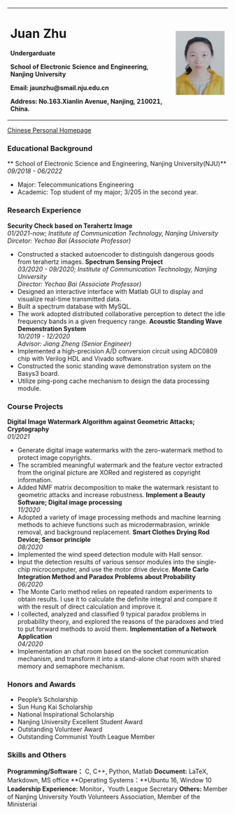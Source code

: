 <table border="0">
  <tr>
    <td width="75%">
      <h1>Juan Zhu</h1>
      <p><b>Undergarduate</b></p>
      <p><b>School of Electronic Science and Engineering, Nanjing University</b></p>
      <p><b>Email: jaunzhu@smail.nju.edu.cn</b></p>
      <p><b>Address: No.163.Xianlin Avenue, Nanjing, 210021, China.</b></p>
    </td>
    <td width="25%">
      <img src="/3B24FB1C-820B-4C2C-AC62-28B71D0BC439.png" width="100%">      
    </td>
  </tr>
</table>


<a href="/index-cn.html">Chinese Personal Homepage</a>
 
 ### Educational Background
 ** School of Electronic Science and Engineering, Nanjing University(NJU)**    
*09/2018 - 06/2022*    
- Major: Telecommunications Engineering
- Academic: Top student of my major; 3/205 in the second year.
 


### Research Experience
**Security Check based on Terahertz Image**     
*01/2021-now; Institute of Communication Technology, Nanjing University*     
*Dircetor: Yechao Bai (Associate Professor)*    
- Constructed a stacked autoencoder to distinguish dangerous goods from terahertz images.
**Spectrum Sensing Project**    
*03/2020 - 09/2020; Institute of Communication Technology, Nanjing University*    
*Director: Yechao Bai (Associate Professor)*    
- Designed an interactive interface with Matlab GUI to display and visualize real-time transmitted data.
- Built a spectrum database with MySQL. 
- The work adopted distributed collaborative perception to detect the idle frequency bands in a given frequency range.
**Acoustic Standing Wave Demonstration System**      
*10/2019 - 12/2020*     
*Advisor: Jiang Zheng (Senior Engineer)*
- Implemented a high-precision A/D conversion circuit using ADC0809 chip with Verilog HDL  and Vivado software.
- Constructed the sonic standing wave demonstration system on the Basys3 board.
- Utilize ping-pong cache mechanism to design the data processing module.


### Course Projects
**Digital Image Watermark Algorithm against Geometric Attacks; Cryptography**  
*01/2021*
- Generate digital image watermarks with the zero-watermark method to protect image copyrights.
- The scrambled meaningful watermark and the feature vector extracted from the original picture are XORed and registered as copyright information.
- Added NMF matrix decomposition to make the watermark resistant to geometric attacks and increase robustness.
**Implement a Beauty Software; Digital image processing**   
*11/2020*
- Adopted a variety of image processing methods and machine learning methods to achieve functions such as microdermabrasion, wrinkle removal, and background replacement. 
**Smart Clothes Drying Rod Device; Sensor principle**   
*08/2020*
- Implemented the wind speed detection module with Hall sensor.
- Input the detection results of various sensor modules into the single-chip microcomputer, and use the motor drive device.
 **Monte Carlo Integration Method and Paradox Problems about Probability**   
 *06/2020*
 - The Monte Carlo method relies on repeated random experiments to obtain results. I use it to calculate the definite integral and compare it with the result of direct calculation and improve it.
 - I collected, analyzed and classified 9 typical paradox problems in probability theory, and explored the reasons of the paradoxes and tried to put forward methods to avoid them.
 **Implementation of a Network Application**   
 *04/2020*
 - Implementation an chat room based on the socket communication mechanism, and transform it into a stand-alone chat room with shared memory and semaphore mechanism.
 
 ### Honors and Awards
- People’s Scholarship
- Sun Hung Kai Scholarship
- National Inspirational Scholarship
- Nanjing University Excellent Student Award
- Outstanding Volunteer Award
- Outstanding Communist Youth League Member

### Skills and Others
**Programming/Software：** C, C++, Python, Matlab
**Document:** LaTeX, Markdown, MS office
**Operating Systems：**Ubuntu 16, Window 10
**Leadership Experience:** Monitor，Youth League Secretary 
**Others:** Member of Nanjing University Youth Volunteers Association, Member of the Ministerial 
